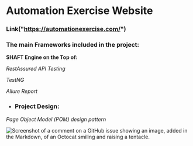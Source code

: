 # Automation Exercise Website
### Link("https://automationexercise.com/")

### The main Frameworks included in the project:
 **SHAFT Engine on the Top of:**

 *RestAssured API Testing*
 
 *TestNG*
 
 *Allure Report*
 
-  ### Project Design:
 *Page Object Model (POM) design pattern*

 ![Screenshot of a comment on a GitHub issue showing an image, added in the Markdown, of an Octocat smiling and raising a tentacle.](file:///C:/Users/hedra/OneDrive/Pictures/Screenshots/allure.png)

 
 

 
